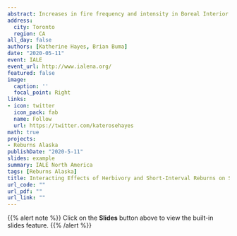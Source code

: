 ```yaml
---
abstract: Increases in fire frequency and intensity in Boreal Interior Alaska have led to shifts in successional trajectories in black spruce (Picea mariana) dominated communities. Short-interval fires (< 15 years) specifically disfavor local black spruce populations immediately post-fire but the longevity of resulting emergent deciduous communities remains to be seen. Herbivory is one of several factors that can influence long-term post-fire successional trajectories of black spruce stands in Interior Alaska after the initial disturbance - browsing by moose or snowshoe hare can suppress regeneration of black spruce, particularly in stands dominated by a deciduous overstory. What remains unclear however, is the role of moose and hare browsing on emerging deciduous communities specifically in reburned stands (whether conifer or deciduous). Understanding and predicting future successional trends in the boreal requires a functional understanding of the effect of moose and hare herbivory on both black spruce and deciduous recruitment, growth rates and survival. To investigate the interaction of herbivory pressure and short-interval reburning, we evaluated browse intensity, herbivore presence and browsing preference in (originally) black spruce stands that have burned in one, two or three short intervals in two locations of Interior Alaska. We compared the effect of herbivore pressure of both moose and hare on tree, sapling and seedling species presence, density and abundance in reburned stands. We present initial results of browse intensity, herbivore presence and browsing preference and the results of the modeled effect of herbivore pressure on regenerating reburn communities. This work will help inform landscape-scale predictions of future successional trajectories within reburned Boreal Interior Alaska and add to our understanding of the interaction between disturbances and herbivore pressure in forested ecosystems.
address:
  city: Toronto
  region: CA
all_day: false
authors: [Katherine Hayes, Brian Buma]
date: "2020-05-11"
event: IALE
event_url: http://www.ialena.org/
featured: false
image:
  caption: ''
  focal_point: Right
links:
- icon: twitter
  icon_pack: fab
  name: Follow
  url: https://twitter.com/katerosehayes
math: true
projects:
- Reburns Alaska
publishDate: "2020-5-11"
slides: example
summary: IALE North America
tags: [Reburns Alaska]
title: Interacting Effects of Herbivory and Short-Interval Reburns on Successional trajectories in Boreal Interior Alaska
url_code: ""
url_pdf: ""
url_link: ""
---
```


{{% alert note %}}
Click on the **Slides** button above to view the built-in slides feature.
{{% /alert %}}


